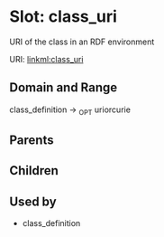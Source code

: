 
# Slot: class_uri


URI of the class in an RDF environment

URI: [linkml:class_uri](https://w3id.org/linkml/class_uri)


## Domain and Range

class_definition &#8594;  <sub>OPT</sub> uriorcurie

## Parents


## Children


## Used by

 * class_definition
